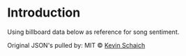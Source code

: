 # Introduction
Using billboard data below as reference for song sentiment.

Original JSON's pulled by:
MIT © [Kevin Schaich](https://kevinschaich.io)
